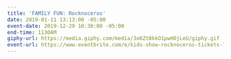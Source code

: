 ```yaml
---
title: 'FAMILY FUN: Rocknoceros'
date: 2019-01-11 13:13:00 -05:00
event-date: 2019-12-29 10:30:00 -05:00
end-time: 1130AM
giphy-url: https://media.giphy.com/media/3o6Zt8kkO1pwHOjLeU/giphy.gif
event-url: https://www.eventbrite.com/e/kids-show-rocknoceros-tickets-71150034669
---
```


